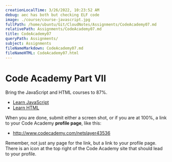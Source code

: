 ```yaml
---
creationLocalTime: 3/26/2022, 10:23:52 AM
debug: aec has both but checking ELF code
image: ./course/course-javascript.jpg
fullPath: /home/ubuntu/Git/CloudNotes/Assignments/CodeAcademy07.md
relativePath: Assignments/CodeAcademy07.md
title: CodeAcademy07
queryPath: Assignments/
subject: Assignments
fileNameMarkdown: CodeAcademy07.md
fileNameHTML: CodeAcademy07.html
---
```



<!-- toc -->
<!-- tocstop -->

# Code Academy Part VII

Bring the JavaScript and HTML courses to 87%.

- [Learn JavaScript](https://www.codecademy.com/learn/introduction-to-javascript)
- [Learn HTML](https://www.codecademy.com/learn/learn-html)

When you are done, submit either a screen shot, or if you are at 100%, a link to your Code Academy **profile page**, like this:

- <http://www.codecademy.com/netslayer43536>

Remember, not just any page for the link, but a link to your profile page. There is an icon at the top right of the Code Academy site that should lead to your profile.
